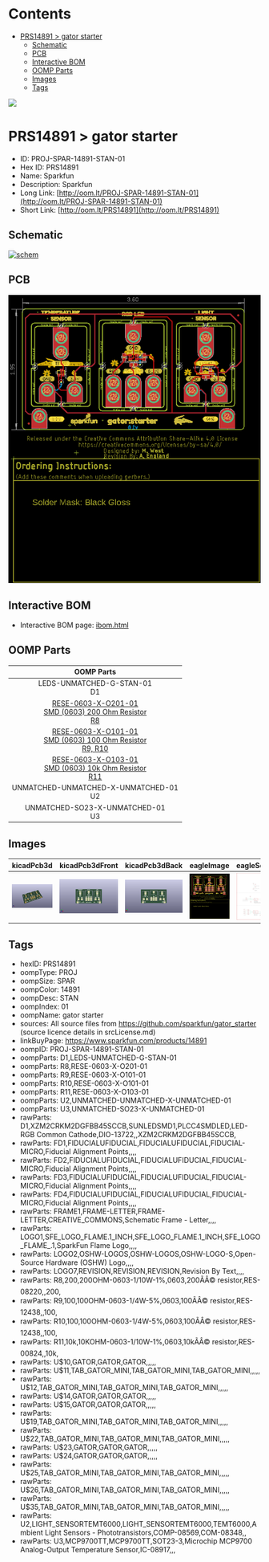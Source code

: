 



Contents
========

* [PRS14891 > gator starter](#prs14891--gator-starter)
	* [Schematic](#schematic)
	* [PCB](#pcb)
	* [Interactive BOM](#interactive-bom)
	* [OOMP Parts](#oomp-parts)
	* [Images](#images)
	* [Tags](#tags)
  
![][im]
# PRS14891 > gator starter

- ID: PROJ-SPAR-14891-STAN-01
- Hex ID: PRS14891
- Name: Sparkfun
- Description: Sparkfun
- Long Link: [http://oom.lt/PROJ-SPAR-14891-STAN-01](http://oom.lt/PROJ-SPAR-14891-STAN-01)
- Short Link: [http://oom.lt/PRS14891](http://oom.lt/PRS14891)

## Schematic
  
[![schem](eagleSchemImage.png)](eagleSchemImage.png)
## PCB
  
[![pcb](eagleImage.png)](eagleImage.png)
## Interactive BOM

- Interactive BOM page: [ibom.html](https://htmlpreview.github.io/?https://github.com/oomlout/oomlout_OOMP_projects/blob/main/PROJ-SPAR-14891-STAN-01/kicad/bom/ibom.html)

## OOMP Parts
  

|OOMP Parts|
| :---: |
|LEDS-UNMATCHED-G-STAN-01<BR>D1|
|[RESE-0603-X-O201-01<br> SMD (0603) 200 Ohm Resistor<br> R8](https://github.com/oomlout/oomlout_OOMP_parts/tree/main/RESE-0603-X-O201-01/)|
|[RESE-0603-X-O101-01<br> SMD (0603) 100 Ohm Resistor<br> R9, R10](https://github.com/oomlout/oomlout_OOMP_parts/tree/main/RESE-0603-X-O101-01/)|
|[RESE-0603-X-O103-01<br> SMD (0603) 10k Ohm Resistor<br> R11](https://github.com/oomlout/oomlout_OOMP_parts/tree/main/RESE-0603-X-O103-01/)|
|UNMATCHED-UNMATCHED-X-UNMATCHED-01<BR>U2|
|UNMATCHED-SO23-X-UNMATCHED-01<BR>U3|

## Images
  
  

|kicadPcb3d|kicadPcb3dFront|kicadPcb3dBack|eagleImage|eagleSchemImage|
| :---: | :---: | :---: | :---: | :---: |
|[![kicadPcb3d](kicadPcb3d_140.png)](kicadPcb3d.png)|[![kicadPcb3dFront](kicadPcb3dFront_140.png)](kicadPcb3dFront.png)|[![kicadPcb3dBack](kicadPcb3dBack_140.png)](kicadPcb3dBack.png)|[![eagleImage](eagleImage_140.png)](eagleImage.png)|[![eagleSchemImage](eagleSchemImage_140.png)](eagleSchemImage.png)|

## Tags

- hexID: PRS14891
- oompType: PROJ
- oompSize: SPAR
- oompColor: 14891
- oompDesc: STAN
- oompIndex: 01
- oompName: gator starter
- sources: All source files from https://github.com/sparkfun/gator_starter (source licence details in srcLicense.md)
- linkBuyPage: https://www.sparkfun.com/products/14891
- oompID: PROJ-SPAR-14891-STAN-01
- oompParts: D1,LEDS-UNMATCHED-G-STAN-01
- oompParts: R8,RESE-0603-X-O201-01
- oompParts: R9,RESE-0603-X-O101-01
- oompParts: R10,RESE-0603-X-O101-01
- oompParts: R11,RESE-0603-X-O103-01
- oompParts: U2,UNMATCHED-UNMATCHED-X-UNMATCHED-01
- oompParts: U3,UNMATCHED-SO23-X-UNMATCHED-01
- rawParts: D1,XZM2CRKM2DGFBB45SCCB,SUNLEDSMD1,PLCC4SMDLED,LED-RGB Common Cathode,DIO-13722,,XZM2CRKM2DGFBB45SCCB,
- rawParts: FD1,FIDUCIALUFIDUCIAL,FIDUCIALUFIDUCIAL,FIDUCIAL-MICRO,Fiducial Alignment Points,,,,
- rawParts: FD2,FIDUCIALUFIDUCIAL,FIDUCIALUFIDUCIAL,FIDUCIAL-MICRO,Fiducial Alignment Points,,,,
- rawParts: FD3,FIDUCIALUFIDUCIAL,FIDUCIALUFIDUCIAL,FIDUCIAL-MICRO,Fiducial Alignment Points,,,,
- rawParts: FD4,FIDUCIALUFIDUCIAL,FIDUCIALUFIDUCIAL,FIDUCIAL-MICRO,Fiducial Alignment Points,,,,
- rawParts: FRAME1,FRAME-LETTER,FRAME-LETTER,CREATIVE_COMMONS,Schematic Frame - Letter,,,,
- rawParts: LOGO1,SFE_LOGO_FLAME.1_INCH,SFE_LOGO_FLAME.1_INCH,SFE_LOGO_FLAME_.1,SparkFun Flame Logo,,,,
- rawParts: LOGO2,OSHW-LOGOS,OSHW-LOGOS,OSHW-LOGO-S,Open-Source Hardware (OSHW) Logo,,,,
- rawParts: LOGO7,REVISION,REVISION,REVISION,Revision By Text,,,,
- rawParts: R8,200,200OHM-0603-1/10W-1%,0603,200ÃÂ© resistor,RES-08220,,200,
- rawParts: R9,100,100OHM-0603-1/4W-5%,0603,100ÃÂ© resistor,RES-12438,,100,
- rawParts: R10,100,100OHM-0603-1/4W-5%,0603,100ÃÂ© resistor,RES-12438,,100,
- rawParts: R11,10k,10KOHM-0603-1/10W-1%,0603,10kÃÂ© resistor,RES-00824,,10k,
- rawParts: U$10,GATOR,GATOR,GATOR,,,,,
- rawParts: U$11,TAB_GATOR_MINI,TAB_GATOR_MINI,TAB_GATOR_MINI,,,,,
- rawParts: U$12,TAB_GATOR_MINI,TAB_GATOR_MINI,TAB_GATOR_MINI,,,,,
- rawParts: U$14,GATOR,GATOR,GATOR,,,,,
- rawParts: U$15,GATOR,GATOR,GATOR,,,,,
- rawParts: U$19,TAB_GATOR_MINI,TAB_GATOR_MINI,TAB_GATOR_MINI,,,,,
- rawParts: U$22,TAB_GATOR_MINI,TAB_GATOR_MINI,TAB_GATOR_MINI,,,,,
- rawParts: U$23,GATOR,GATOR,GATOR,,,,,
- rawParts: U$24,GATOR,GATOR,GATOR,,,,,
- rawParts: U$25,TAB_GATOR_MINI,TAB_GATOR_MINI,TAB_GATOR_MINI,,,,,
- rawParts: U$26,TAB_GATOR_MINI,TAB_GATOR_MINI,TAB_GATOR_MINI,,,,,
- rawParts: U$35,TAB_GATOR_MINI,TAB_GATOR_MINI,TAB_GATOR_MINI,,,,,
- rawParts: U2,LIGHT_SENSORTEMT6000,LIGHT_SENSORTEMT6000,TEMT6000,Ambient Light Sensors - Phototransistors,COMP-08569,COM-08348,,
- rawParts: U3,MCP9700TT,MCP9700TT,SOT23-3,Microchip MCP9700 Analog-Output Temperature Sensor,IC-08917,,,



[im]: kicadPcb3d_450.png
